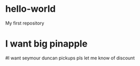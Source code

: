 # hello-world
My first repository
# I want big pinapple
#I want seymour duncan pickups
pls let me know of discount
